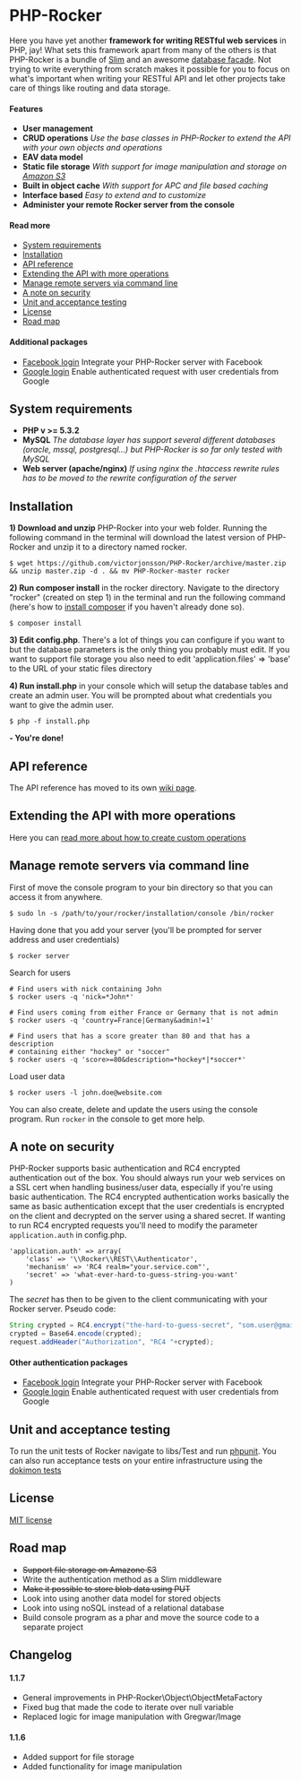 # PHP-Rocker

Here you have yet another **framework for writing RESTful web services** in PHP, jay! What sets this framework apart 
from many of the others is that PHP-Rocker is a bundle of [Slim](https://github.com/codeguy/Slim) and an awesome 
[database facade](https://github.com/fridge-project/dbal). Not trying to write everything from scratch makes it
possible for you to focus on what's important when writing your RESTful API and let other projects
take care of things like routing and data storage.

#### Features

- **User management** 
- **CRUD operations** *Use the base classes in PHP-Rocker to extend the API with your own objects and operations*
- **EAV data model**
- **Static file storage** *With support for image manipulation and storage on [Amazon S3](https://github.com/victorjonsson/PHP-Rocker/wiki/File-storage-on-Amazon-S3)*
- **Built in object cache** *With support for APC and file based caching*
- **Interface based** *Easy to extend and to customize*
- **Administer your remote Rocker server from the console**


#### Read more
- [System requirements](#system-requirements)
- [Installation](#installation)
- [API reference](#api-reference)
- [Extending the API with more operations](#extending-the-api-with-more-operations)
- [Manage remote servers via command line](#manage-remote-servers-via-command-line)
- [A note on security](#a-note-on-security)
- [Unit and acceptance testing](#unit-and-acceptance-testing)
- [License](#license)
- [Road map](#road-map)


#### Additional packages
- [Facebook login](https://github.com/victorjonsson/PHP-Rocker-facebook-login) Integrate your PHP-Rocker server with Facebook
- [Google login](https://github.com/victorjonsson/PHP-Rocker-google-login) Enable authenticated request with user credentials from Google

## System requirements

- **PHP v >= 5.3.2**
- **MySQL** *The database layer has support several different databases (oracle, mssql, postgresql...) but PHP-Rocker is so far only tested with MySQL*
- **Web server (apache/nginx)** *If using nginx the .htaccess rewrite rules has to be moved to the rewrite configuration of the server* 


## Installation

**1) Download and unzip** PHP-Rocker into your web folder. Running the following command in the terminal will download the
latest version of PHP-Rocker and unzip it to a directory named rocker.

```
$ wget https://github.com/victorjonsson/PHP-Rocker/archive/master.zip && unzip master.zip -d . && mv PHP-Rocker-master rocker
```

**2) Run composer install** in the rocker directory. Navigate to the directory "rocker" (created on step 1) in the terminal
and run the following command (here's how to [install composer](http://getcomposer.org/doc/00-intro.md#installation-nix) if
you haven't already done so).

```
$ composer install
```

**3) Edit config.php**. There's a lot of things you can configure if you want to but the database parameters is
the only thing you probably must edit. If you want to support file storage you also need to 
edit 'application.files' => 'base' to the URL of your static files directory


**4) Run install.php** in your console which will setup the database tables and create an admin user. You will be
prompted about what credentials you want to give the admin user.

```
$ php -f install.php
```

**- You're done!**

## API reference

The API reference has moved to its own [wiki page](https://github.com/victorjonsson/PHP-Rocker/wiki/API-Reference).

## Extending the API with more operations

Here you can [read more about how to create custom operations](https://github.com/victorjonsson/PHP-Rocker/wiki/Creating-a-custom-operation)

## Manage remote servers via command line

First of move the console program to your bin directory so that you can access it from anywhere.

```
$ sudo ln -s /path/to/your/rocker/installation/console /bin/rocker
```

Having done that you add your server (you'll be prompted for server address and user credentials)

```
$ rocker server
```

Search for users

```
# Find users with nick containing John
$ rocker users -q 'nick=*John*'

# Find users coming from either France or Germany that is not admin
$ rocker users -q 'country=France|Germany&admin!=1'

# Find users that has a score greater than 80 and that has a description
# containing either "hockey" or "soccer"
$ rocker users -q 'score>=80&description=*hockey*|*soccer*'

```

Load user data

```
$ rocker users -l john.doe@website.com
```

You can also create, delete and update the users using the console program. Run `rocker` in the console to get more help.

## A note on security

PHP-Rocker supports basic authentication and RC4 encrypted authentication out of the box. You should always run your web services
on a SSL cert when handling business/user data, especially if you're using basic authentication. The RC4 encrypted authentication
works basically the same as basic authentication except that the user credentials is encrypted on the client and decrypted on the
server using a shared secret. If wanting to run RC4 encrypted requests you'll need to modify the parameter `application.auth` in config.php.

```
'application.auth' => array(
    'class' => '\\Rocker\\REST\\Authenticator',
    'mechanism' => 'RC4 realm="your.service.com"',
    'secret' => 'what-ever-hard-to-guess-string-you-want'
)
```

The *secret* has then to be given to the client communicating with your Rocker server. Pseudo code:

```java
String crypted = RC4.encrypt("the-hard-to-guess-secret", "som.user@gmail.com:some-password");
crypted = Base64.encode(crypted);
request.addHeader("Authorization", "RC4 "+crypted);
```

#### Other authentication packages

- [Facebook login](https://github.com/victorjonsson/PHP-Rocker-facebook-login) Integrate your PHP-Rocker server with Facebook
- [Google login](https://github.com/victorjonsson/PHP-Rocker-google-login) Enable authenticated request with user credentials from Google


## Unit and acceptance testing

To run the unit tests of Rocker navigate to libs/Test and run [phpunit](http://www.phpunit.de/manual/current/en/installation.html#installation.phar). You can
also run acceptance tests on your entire infrastructure using the [dokimon tests](https://github.com/victorjonsson/PHP-Rocker/tree/master/libs/Test/acceptance-test)

## License

[MIT license](http://opensource.org/licenses/MIT)

## Road map

- ~~Support file storage on Amazone S3~~
- Write the authentication method as a Slim middleware
- ~~Make it possible to store blob data using PUT~~
- Look into using another data model for stored objects
- Look into using noSQL instead of a relational database
- Build console program as a phar and move the source code to a separate project


## Changelog

#### 1.1.7
- General improvements in PHP-Rocker\Object\ObjectMetaFactory
- Fixed bug that made the code to iterate over null variable
- Replaced logic for image manipulation with Gregwar/Image

#### 1.1.6
- Added support for file storage
- Added functionality for image manipulation